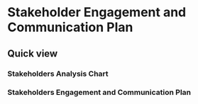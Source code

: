 # Stakeholder Engagement and Communication Plan

## Quick view
### Stakeholders Analysis Chart


### Stakeholders Engagement and Communication Plan
